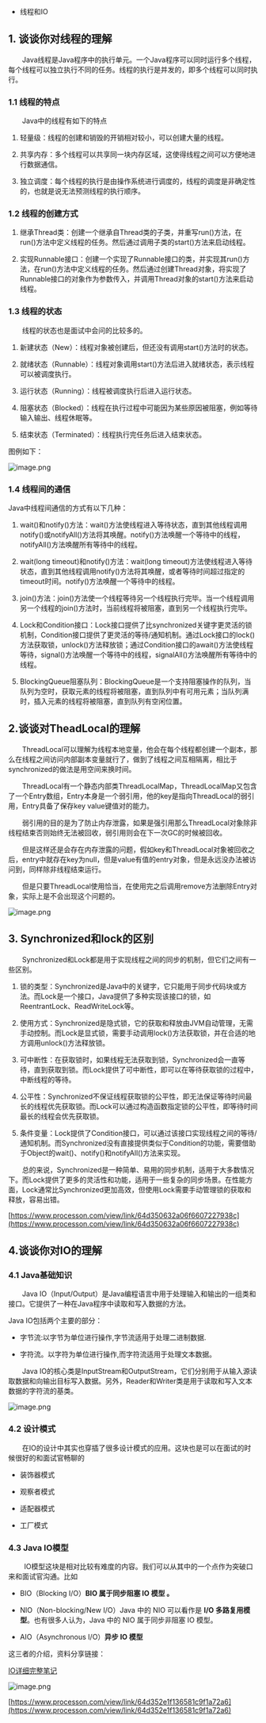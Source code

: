 
- 线程和IO
## 1. 谈谈你对线程的理解

  Java线程是Java程序中的执行单元。一个Java程序可以同时运行多个线程，每个线程可以独立执行不同的任务。线程的执行是并发的，即多个线程可以同时执行。

### 1.1 线程的特点

  Java中的线程有如下的特点

1. 轻量级：线程的创建和销毁的开销相对较小，可以创建大量的线程。
    
2. 共享内存：多个线程可以共享同一块内存区域，这使得线程之间可以方便地进行数据通信。
    
3. 独立调度：每个线程的执行是由操作系统进行调度的，线程的调度是非确定性的，也就是说无法预测线程的执行顺序。
    

### 1.2 线程的创建方式

1. 继承Thread类：创建一个继承自Thread类的子类，并重写run()方法，在run()方法中定义线程的任务。然后通过调用子类的start()方法来启动线程。
    
2. 实现Runnable接口：创建一个实现了Runnable接口的类，并实现其run()方法，在run()方法中定义线程的任务。然后通过创建Thread对象，将实现了Runnable接口的对象作为参数传入，并调用Thread对象的start()方法来启动线程。
    

### 1.3 线程的状态

  线程的状态也是面试中会问的比较多的。

1. 新建状态（New）：线程对象被创建后，但还没有调用start()方法时的状态。
    
2. 就绪状态（Runnable）：线程对象调用start()方法后进入就绪状态，表示线程可以被调度执行。
    
3. 运行状态（Running）：线程被调度执行后进入运行状态。
    
4. 阻塞状态（Blocked）：线程在执行过程中可能因为某些原因被阻塞，例如等待输入输出、线程休眠等。
    
5. 结束状态（Terminated）：线程执行完任务后进入结束状态。
    

图例如下：

![image.png](https://fynotefile.oss-cn-zhangjiakou.aliyuncs.com/fynote/fyfile/1462/1691558059086/53a97a029fe64bc38e1fd3e47c4ab736.png)

### 1.4 线程间的通信

Java中线程间通信的方式有以下几种：

1. wait()和notify()方法：wait()方法使线程进入等待状态，直到其他线程调用notify()或notifyAll()方法将其唤醒。notify()方法唤醒一个等待中的线程，notifyAll()方法唤醒所有等待中的线程。
    
2. wait(long timeout)和notify()方法：wait(long timeout)方法使线程进入等待状态，直到其他线程调用notify()方法将其唤醒，或者等待时间超过指定的timeout时间。notify()方法唤醒一个等待中的线程。
    
3. join()方法：join()方法使一个线程等待另一个线程执行完毕。当一个线程调用另一个线程的join()方法时，当前线程将被阻塞，直到另一个线程执行完毕。
    
4. Lock和Condition接口：Lock接口提供了比synchronized关键字更灵活的锁机制，Condition接口提供了更灵活的等待/通知机制。通过Lock接口的lock()方法获取锁，unlock()方法释放锁；通过Condition接口的await()方法使线程等待，signal()方法唤醒一个等待中的线程，signalAll()方法唤醒所有等待中的线程。
    
5. BlockingQueue阻塞队列：BlockingQueue是一个支持阻塞操作的队列，当队列为空时，获取元素的线程将被阻塞，直到队列中有可用元素；当队列满时，插入元素的线程将被阻塞，直到队列有空闲位置。
    

## 2.谈谈对TheadLocal的理解

  ThreadLocal可以理解为线程本地变量，他会在每个线程都创建一个副本，那么在线程之间访问内部副本变量就行了，做到了线程之间互相隔离，相比于synchronized的做法是用空间来换时间。

  ThreadLocal有一个静态内部类ThreadLocalMap，ThreadLocalMap又包含了一个Entry数组，Entry本身是一个弱引用，他的key是指向ThreadLocal的弱引用，Entry具备了保存key value键值对的能力。

  弱引用的目的是为了防止内存泄露，如果是强引用那么ThreadLocal对象除非线程结束否则始终无法被回收，弱引用则会在下一次GC的时候被回收。

  但是这样还是会存在内存泄露的问题，假如key和ThreadLocal对象被回收之后，entry中就存在key为null，但是value有值的entry对象，但是永远没办法被访问到，同样除非线程结束运行。

  但是只要ThreadLocal使用恰当，在使用完之后调用remove方法删除Entry对象，实际上是不会出现这个问题的。

![image.png](https://fynotefile.oss-cn-zhangjiakou.aliyuncs.com/fynote/fyfile/1462/1691558059086/39212b6f92584828986ffba5955a4db2.png)

## 3. Synchronized和lock的区别

  Synchronized和Lock都是用于实现线程之间的同步的机制，但它们之间有一些区别。

1. 锁的类型：Synchronized是Java中的关键字，它只能用于同步代码块或方法。而Lock是一个接口，Java提供了多种实现该接口的锁，如ReentrantLock、ReadWriteLock等。
    
2. 使用方式：Synchronized是隐式锁，它的获取和释放由JVM自动管理，无需手动控制。而Lock是显式锁，需要手动调用lock()方法获取锁，并在合适的地方调用unlock()方法释放锁。
    
3. 可中断性：在获取锁时，如果线程无法获取到锁，Synchronized会一直等待，直到获取到锁。而Lock提供了可中断性，即可以在等待获取锁的过程中，中断线程的等待。
    
4. 公平性：Synchronized不保证线程获取锁的公平性，即无法保证等待时间最长的线程优先获取锁。而Lock可以通过构造函数指定锁的公平性，即等待时间最长的线程会优先获取锁。
    
5. 条件变量：Lock提供了Condition接口，可以通过该接口实现线程之间的等待/通知机制。而Synchronized没有直接提供类似于Condition的功能，需要借助于Object的wait()、notify()和notifyAll()方法来实现。
    

  总的来说，Synchronized是一种简单、易用的同步机制，适用于大多数情况下。而Lock提供了更多的灵活性和功能，适用于一些复杂的同步场景。在性能方面，Lock通常比Synchronized更加高效，但使用Lock需要手动管理锁的获取和释放，容易出错。

[https://www.processon.com/view/link/64d350632a06f6607227938c](https://www.processon.com/view/link/64d350632a06f6607227938c)

## 4.谈谈你对IO的理解

### 4.1 Java基础知识

  Java IO（Input/Output）是Java编程语言中用于处理输入和输出的一组类和接口。它提供了一种在Java程序中读取和写入数据的方法。

Java IO包括两个主要的部分：

- 字节流:以字节为单位进行操作,字节流适用于处理二进制数据.
    
- 字符流。以字符为单位进行操作,而字符流适用于处理文本数据。
    

  Java IO的核心类是InputStream和OutputStream，它们分别用于从输入源读取数据和向输出目标写入数据。另外，Reader和Writer类是用于读取和写入文本数据的字符流的基类。

![image.png](https://fynotefile.oss-cn-zhangjiakou.aliyuncs.com/fynote/fyfile/1462/1691558059086/a51a6389217441b3bacd86d1fa68451c.png)

### 4.2 设计模式

  在IO的设计中其实也穿插了很多设计模式的应用。这块也是可以在面试的时候很好的和面试官畅聊的

- 装饰器模式
    
- 观察者模式
    
- 适配器模式
    
- 工厂模式
    

### 4.3 Java IO模型

   IO模型这块是相对比较有难度的内容。我们可以从其中的一个点作为突破口来和面试官沟通。比如

- BIO（Blocking I/O）**BIO 属于同步阻塞 IO 模型 。**
    
- NIO（Non-blocking/New I/O）Java 中的 NIO 可以看作是 **I/O 多路复用模型**。也有很多人认为，Java 中的 NIO 属于同步非阻塞 IO 模型。
    
- AIO（Asynchronous I/O）**异步 IO 模型**
    

这三者的介绍，资料分享链接：

[IO详细完整笔记](https://www.processon.com/view/link/64a8d8d01906b3205606463f)

![image.png](https://fynotefile.oss-cn-zhangjiakou.aliyuncs.com/fynote/fyfile/1462/1691558059086/ec55e6ae6e8442a29899346f961b8ac4.png)

[https://www.processon.com/view/link/64d352e1f136581c9f1a72a6](https://www.processon.com/view/link/64d352e1f136581c9f1a72a6)